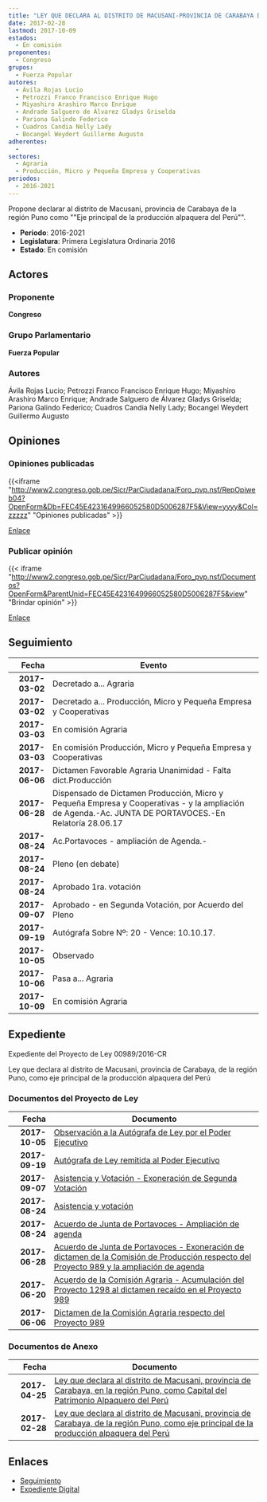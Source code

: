 ```yaml
---
title: "LEY QUE DECLARA AL DISTRITO DE MACUSANI-PROVINCIA DE CARABAYA DE LA REGIÓN PUNO COMO EJE PRINCIPAL DE LA PRODUCCIÓN ALPAQUERA DEL PERÚ"
date: 2017-02-28
lastmod: 2017-10-09
estados: 
  - En comisión
proponentes: 
  - Congreso
grupos: 
  - Fuerza Popular
autores: 
  - Ávila Rojas Lucio
  - Petrozzi Franco Francisco Enrique Hugo
  - Miyashiro Arashiro Marco Enrique
  - Andrade Salguero de Álvarez Gladys Griselda
  - Pariona Galindo Federico
  - Cuadros Candia Nelly Lady
  - Bocangel Weydert Guillermo Augusto
adherentes: 
  - 
sectores: 
  - Agraria
  - Producción, Micro y Pequeña Empresa y Cooperativas
periodos: 
  - 2016-2021
---
```


Propone declarar al distrito de Macusani, provincia de Carabaya de la región Puno como ""Eje principal de la producción alpaquera del Perú"".

- **Periodo**: 2016-2021
- **Legislatura**: Primera Legislatura Ordinaria 2016
- **Estado**: En comisión

## Actores

### Proponente

**Congreso**

### Grupo Parlamentario

**Fuerza Popular**

### Autores

Ávila Rojas Lucio; Petrozzi Franco Francisco Enrique Hugo; Miyashiro Arashiro Marco Enrique; Andrade Salguero de Álvarez Gladys Griselda; Pariona Galindo Federico; Cuadros Candia Nelly Lady; Bocangel Weydert Guillermo Augusto


## Opiniones

### Opiniones publicadas

{{<iframe "http://www2.congreso.gob.pe/Sicr/ParCiudadana/Foro_pvp.nsf/RepOpiweb04?OpenForm&Db=FEC45E4231649966052580D5006287F5&View=yyyy&Col=zzzzz" "Opiniones publicadas" >}}

[Enlace](http://www2.congreso.gob.pe/Sicr/ParCiudadana/Foro_pvp.nsf/RepOpiweb04?OpenForm&Db=FEC45E4231649966052580D5006287F5&View=yyyy&Col=zzzzz)
### Publicar opinión

{{< iframe "http://www2.congreso.gob.pe/Sicr/ParCiudadana/Foro_pvp.nsf/Documentos?OpenForm&ParentUnid=FEC45E4231649966052580D5006287F5&view" "Brindar opinión" >}}

[Enlace](http://www2.congreso.gob.pe/Sicr/ParCiudadana/Foro_pvp.nsf/Documentos?OpenForm&ParentUnid=FEC45E4231649966052580D5006287F5&view)

## Seguimiento

| Fecha | Evento |
|------:|--------|
| **2017-03-02** | Decretado a... Agraria|
| **2017-03-02** | Decretado a... Producción, Micro y Pequeña Empresa y Cooperativas|
| **2017-03-03** | En comisión Agraria|
| **2017-03-03** | En comisión Producción, Micro y Pequeña Empresa y Cooperativas|
| **2017-06-06** | Dictamen Favorable Agraria Unanimidad - Falta dict.Producción|
| **2017-06-28** | Dispensado de Dictamen Producción, Micro y Pequeña Empresa y Cooperativas - y la ampliación de Agenda.-Ac. JUNTA DE PORTAVOCES.-En Relatoría 28.06.17|
| **2017-08-24** | Ac.Portavoces - ampliación de Agenda.-|
| **2017-08-24** | Pleno (en debate)|
| **2017-08-24** | Aprobado 1ra. votación|
| **2017-09-07** | Aprobado - en Segunda Votación, por Acuerdo del Pleno|
| **2017-09-19** | Autógrafa Sobre Nº: 20 - Vence: 10.10.17.|
| **2017-10-05** | Observado|
| **2017-10-06** | Pasa a... Agraria|
| **2017-10-09** | En comisión Agraria|


## Expediente

Expediente del Proyecto de Ley 00989/2016-CR

Ley que declara al distrito de Macusani, provincia de Carabaya, de la región Puno, como eje principal de la producción alpaquera del Perú


### Documentos del Proyecto de Ley

| Fecha | Documento |
|------:|--------|
| **2017-10-05** | [Observación a la Autógrafa de Ley por el Poder Ejecutivo](http://www.leyes.congreso.gob.pe/Documentos/2016_2021/Observacion_a_la_Autografa/OBAU0098920171005.pdf) |
| **2017-09-19** | [Autógrafa de Ley remitida al Poder Ejecutivo](http://www.leyes.congreso.gob.pe/Documentos/2016_2021/Autografas/Ley_y_de_Resolucion_Legislativa/AU0098920170919.pdf) |
| **2017-09-07** | [Asistencia y Votación - Exoneración de Segunda Votación](http://www.leyes.congreso.gob.pe/Documentos/2016_2021/Asistencia_y_Votacion/Proyectos_de_Ley/Exoneracion_de_Segunda_Votacion/ESV0098920170907.pdf) |
| **2017-08-24** | [Asistencia y votación](http://www.leyes.congreso.gob.pe/Documentos/2016_2021/Asistencia_y_Votacion/Proyectos_de_Ley/AV0098920170824.pdf) |
| **2017-08-24** | [Acuerdo de Junta de Portavoces - Ampliación de agenda](http://www.leyes.congreso.gob.pe/Documentos/2016_2021/Acuerdos/Junta_Portavoces/AJP0098920170824.pdf) |
| **2017-06-28** | [Acuerdo de Junta de Portavoces - Exoneración de dictamen de la Comisión de Producción respecto del Proyecto 989 y la ampliación de agenda](http://www.leyes.congreso.gob.pe/Documentos/2016_2021/Acuerdos/Junta_Portavoces/AJP0098920170628.pdf) |
| **2017-06-20** | [Acuerdo de la Comisión Agraria - Acumulación del Proyecto 1298 al dictamen recaído en el Proyecto 989](http://www.leyes.congreso.gob.pe/Documentos/2016_2021/Dictamenes/Proyectos_de_Ley/01298DC01MAY20170620.pdf) |
| **2017-06-06** | [Dictamen de la Comisión Agraria respecto del Proyecto 989](http://www.leyes.congreso.gob.pe/Documentos/2016_2021/Dictamenes/Proyectos_de_Ley/00989DC01MAY20170606.pdf) |

### Documentos de Anexo

| Fecha | Documento |
|------:|--------|
| **2017-04-25** | [Ley que declara al distrito de Macusani, provincia de Carabaya, en la región Puno, como Capital del Patrimonio Alpaquero del Perú](http://www.leyes.congreso.gob.pe/Documentos/2016_2021/Proyectos_de_Ley_y_de_Resoluciones_Legislativas/PL0129820170425.PDF) |
| **2017-02-28** | [Ley que declara al distrito de Macusani, provincia de Carabaya, de la región Puno, como eje principal de la producción alpaquera del Perú](http://www.leyes.congreso.gob.pe/Documentos/2016_2021/Proyectos_de_Ley_y_de_Resoluciones_Legislativas/PL0098920170228.pdf) |

## Enlaces 

- [Seguimiento](http://www2.congreso.gob.pehttp://www2.congreso.gob.pe/Sicr/TraDocEstProc/CLProLey2016.nsf/f7fff46988ca05b1052578e100829cc7/8cfd74712b631cb4052580d500605b92?OpenDocument)
- [Expediente Digital](http://www2.congreso.gob.pehttp://www2.congreso.gob.pe/Sicr/TraDocEstProc/CLProLey2016.nsf/f7fff46988ca05b1052578e100829cc7/8cfd74712b631cb4052580d500605b92?OpenDocument&Click=05257FB7005EB655.eb71d0cf91d8294e05256cdf006b5706/$Body/0.1C6C)
